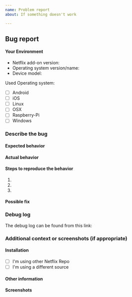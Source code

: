 ```yaml
---
name: Problem report
about: If something doesn't work

---
```

## Bug report

#### Your Environment
- Netflix add-on version: <!--- e.g. 14.1 -->
- Operating system version/name: <!--- e.g. Windows 10, LibreElec 9.0, etc... -->
- Device model:  <!--- if appropriate -->

Used Operating system:
* [ ] Android
* [ ] iOS
* [ ] Linux
* [ ] OSX
* [ ] Raspberry-Pi
* [ ] Windows

### Describe the bug
<!--- A bug report that is not clear will be closed -->
<!--- ALWAYS ATTACH THE LINK FOR KODI LOG FILE, HOW TO BELOW -->
<!--- Put your text below this line -->

#### Expected behavior
<!--- Tell us what should happen -->
<!--- Put your text below this line -->

#### Actual behavior
<!--- Tell us what happens instead -->
<!--- Put your text below this line -->

#### Steps to reproduce the behavior
<!--- Put your text below this line -->
1.
2.
3.

#### Possible fix
<!--- Not obligatory, but suggest a fix or reason for the bug -->
<!--- Put your text below this line -->

### Debug log
<!--- How to:
1) Go to add-on settings, in Expert page and change "Debug logging level" to "Verbose"
2) Enable Kodi debug: go to Kodi Settings > System Settings > Logging, and enable "Enable debug logging"
3) How to get the log file? Read Kodi wiki: https://kodi.wiki/view/Log_file/Easy
RESPECT THE RULES!
- A DEBUG LOG IS ALWAYS MANDATORY WHEN CREATING AN ISSUE. PROVIDE A LINK TO THE LOG!
- DO NOT PASTE THE CONTENT OF THE LOG HERE
- DO NOT CUT THE LOG
- If the log file is really huge (more 1Mb) in Kodi settings disable "Component-specific logging" then create a new log
-->
The debug log can be found from this link:


### Additional context or screenshots (if appropriate)

#### Installation
* [ ] I'm using other Netflix Repo <!--- Specify which one is used -->
* [ ] I'm using a different source <!--- Specify which one is used -->

#### Other information
<!--- E.g. related issues, suggestions, links for us to have context, etc... -->
<!--- Put your text below this line -->

#### Screenshots
<!--- Add some screenshots if that helps understanding your problem -->


<!---
This addon respects the same rules used in the Kodi forum
https://kodi.wiki/view/Official:Forum_rules
therefore the single violation will eliminate your request
-->
